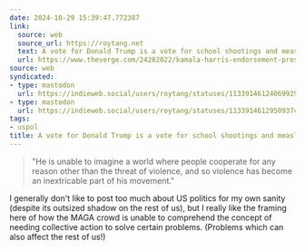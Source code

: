 ```yaml
---
date: 2024-10-29 15:39:47.772387
link:
  source: web
  source_url: https://roytang.net
  text: A vote for Donald Trump is a vote for school shootings and measles - The Verge
  url: https://www.theverge.com/24282022/kamala-harris-endorsement-presidential-election-2024
source: web
syndicated:
- type: mastodon
  url: https://indieweb.social/users/roytang/statuses/113391461240699292
- type: mastodon
  url: https://indieweb.social/users/roytang/statuses/113391461295093743
tags:
- uspol
title: A vote for Donald Trump is a vote for school shootings and measles - The Verge
---
```


> "He is unable to imagine a world where people cooperate for any reason other than the threat of violence, and so violence has become an inextricable part of his movement."
<!--sep-->
I generally don't like to post too much about US politics for my own sanity (despite its outsized shadow on the rest of us), but I really like the framing here of how the MAGA crowd is unable to comprehend the concept of needing collective action to solve certain problems. (Problems which can also affect the rest of us!)